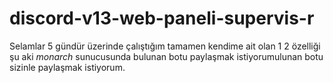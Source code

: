 # discord-v13-web-paneli-supervis-r
Selamlar 5 gündür üzerinde çalıştığım tamamen kendime ait olan 1 2 özelliği şu aki *monarch* sunucusunda bulunan botu paylaşmak istiyorumulunan botu sizinle paylaşmak istiyorum.

      
